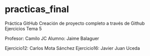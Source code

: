 # practicas_final
Práctica GitHub
Creación de proyecto completo a través de Github
Ejercicios Tema 5

Profesor: Camilo JC
Alumno: Jaime Balaguer

Ejercicio12: Carlos Mota Sánchez
Ejercicio16: Javier Juan Uceda
